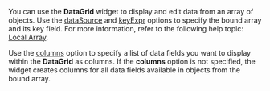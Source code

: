 You can use the **DataGrid** widget to display and edit data from an array of objects. Use the [dataSource](/Documentation/ApiReference/UI_Widgets/dxDataGrid/Configuration/#dataSource) and [keyExpr](/Documentation/ApiReference/UI_Widgets/dxDataGrid/Configuration/#keyExpr) options to specify the bound array and its key field. For more information, refer to the following help topic: [Local Array](/Documentation/Guide/Data_Binding/Specify_a_Data_Source/Local_Array/).

Use the [columns](/Documentation/ApiReference/UI_Widgets/dxDataGrid/Configuration/columns/) option to specify a list of data fields you want to display within the **DataGrid** as columns. If the **columns** option is not specified, the widget creates columns for all data fields available in objects from the bound array.